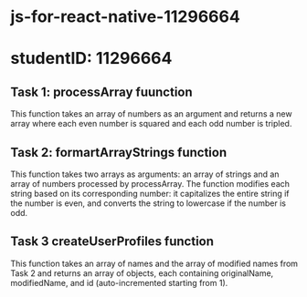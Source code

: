# js-for-react-native-11296664
# studentID: 11296664
## Task 1: processArray fuunction
This function takes an array of numbers as an argument and returns a new array where each even number is squared and each odd number is tripled.
## Task 2: formartArrayStrings function
 This function takes two arrays as arguments: an array of strings and an array of numbers processed by processArray. The function modifies each string based on its corresponding number: it capitalizes the entire string if the number is even, and converts the string to lowercase if the number is odd.
 ## Task 3 createUserProfiles function
  This function takes an array of names and the array of modified names from Task 2 and returns an array of objects, each containing originalName, modifiedName, and id (auto-incremented starting from 1).
